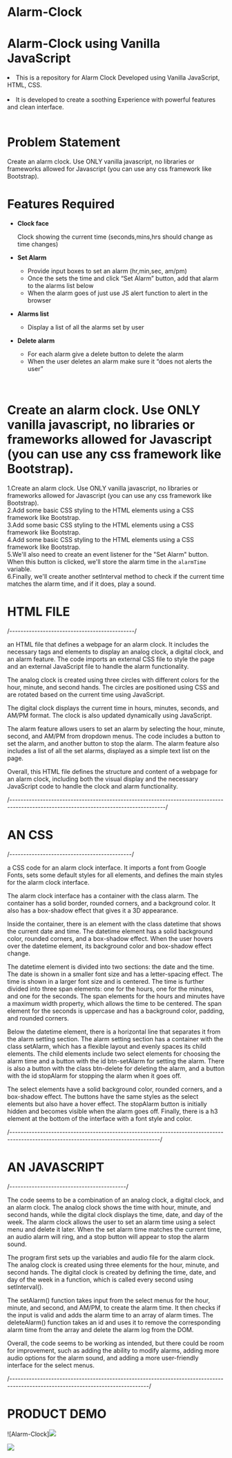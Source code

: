 # Alarm-Clock

# Alarm-Clock using Vanilla JavaScript

<li>This is a repository for Alarm Clock Developed using Vanilla JavaScript, HTML, CSS.</li>
<br>
<li> It is developed to create a soothing Experience with powerful features and clean interface.</li>
<br>

# Problem Statement

Create an alarm clock. Use ONLY vanilla javascript, no libraries or frameworks allowed for Javascript (you can use any css framework like Bootstrap).
<br>

# Features Required

- <b>Clock face</b><br>

  Clock showing the current time (seconds,mins,hrs should change as time changes)

- <b>Set Alarm</b> <br>

  - Provide input boxes to set an alarm (hr,min,sec, am/pm)
  - Once the sets the time and click “Set Alarm” button, add that alarm to the alarms list below
  - When the alarm goes of just use JS alert function to alert in the browser

- <b>Alarms list</b> <br>

  - Display a list of all the alarms set by user
 
- <b>Delete alarm</b> <br>
  - For each alarm give a delete button to delete the alarm
  - When the user deletes an alarm make sure it “does not alerts the user”

<br>

# Create an alarm clock. Use ONLY vanilla javascript, no libraries or frameworks allowed for Javascript (you can use any css framework like Bootstrap).


1.Create an alarm clock. Use ONLY vanilla javascript, no libraries or frameworks allowed for Javascript (you can use any css framework  like Bootstrap).
<br>
2.Add some basic CSS styling to the HTML elements using a CSS framework like Bootstrap.
<br>
3.Add some basic CSS styling to the HTML elements using a CSS framework like Bootstrap.
<br>
4.Add some basic CSS styling to the HTML elements using a CSS framework like Bootstrap.
<br>
5.We'll also need to create an event listener for the "Set Alarm" button. When this button is clicked, we'll store the alarm time in the `alarmTime` variable.
<br>
6.Finally, we'll create another setInterval method to check if the current time matches the alarm time, and if it does, play a sound.
<br>

# HTML FILE
/---------------------------------------------/
<p>an HTML file that defines a webpage for an alarm clock. It includes the necessary tags and elements to display an analog clock, a digital clock, and an alarm feature. The code imports an external CSS file to style the page and an external JavaScript file to handle the alarm functionality.</p>

<p>The analog clock is created using three circles with different colors for the hour, minute, and second hands. The circles are positioned using CSS and are rotated based on the current time using JavaScript.</P>

<p>The digital clock displays the current time in hours, minutes, seconds, and AM/PM format. The clock is also updated dynamically using JavaScript.</p>

<p>The alarm feature allows users to set an alarm by selecting the hour, minute, second, and AM/PM from dropdown menus. The code includes a button to set the alarm, and another button to stop the alarm. The alarm feature also includes a list of all the set alarms, displayed as a simple text list on the page.</p>

<p>Overall, this HTML file defines the structure and content of a webpage for an alarm clock, including both the visual display and the necessary JavaScript code to handle the clock and alarm functionality.</p>
/--------------------------------------------------------------------------------------------------------------------------------------/

# AN CSS
/--------------------------------------------/
<p>a CSS code for an alarm clock interface. It imports a font from Google Fonts, sets some default styles for all elements, and defines the main styles for the alarm clock interface.</p>

<p>The alarm clock interface has a container with the class alarm. The container has a solid border, rounded corners, and a background color. It also has a box-shadow effect that gives it a 3D appearance.</p>

<p>Inside the container, there is an element with the class datetime that shows the current date and time. The datetime element has a solid background color, rounded corners, and a box-shadow effect. When the user hovers over the datetime element, its background color and box-shadow effect change.</p>

<p>The datetime element is divided into two sections: the date and the time. The date is shown in a smaller font size and has a letter-spacing effect. The time is shown in a larger font size and is centered. The time is further divided into three span elements: one for the hours, one for the minutes, and one for the seconds. The span elements for the hours and minutes have a maximum width property, which allows the time to be centered. The span element for the seconds is uppercase and has a background color, padding, and rounded corners.</p>

<p>Below the datetime element, there is a horizontal line that separates it from the alarm setting section. The alarm setting section has a container with the class setAlarm, which has a flexible layout and evenly spaces its child elements. The child elements include two select elements for choosing the alarm time and a button with the id btn-setAlarm for setting the alarm. There is also a button with the class btn-delete for deleting the alarm, and a button with the id stopAlarm for stopping the alarm when it goes off.</p>

<p>The select elements have a solid background color, rounded corners, and a box-shadow effect. The buttons have the same styles as the select elements but also have a hover effect. The stopAlarm button is initially hidden and becomes visible when the alarm goes off. Finally, there is a h3 element at the bottom of the interface with a font style and color.</p>
/------------------------------------------------------------------------------------------------------------------------------------/

# AN JAVASCRIPT
/------------------------------------------/
<p>The code seems to be a combination of an analog clock, a digital clock, and an alarm clock. The analog clock shows the time with hour, minute, and second hands, while the digital clock displays the time, date, and day of the week. The alarm clock allows the user to set an alarm time using a select menu and delete it later. When the set alarm time matches the current time, an audio alarm will ring, and a stop button will appear to stop the alarm sound.</p>

<p>The program first sets up the variables and audio file for the alarm clock. The analog clock is created using three elements for the hour, minute, and second hands. The digital clock is created by defining the time, date, and day of the week in a function, which is called every second using setInterval().</p>

<p>The setAlarm() function takes input from the select menus for the hour, minute, and second, and AM/PM, to create the alarm time. It then checks if the input is valid and adds the alarm time to an array of alarm times. The deleteAlarm() function takes an id and uses it to remove the corresponding alarm time from the array and delete the alarm log from the DOM.</p>

<p>Overall, the code seems to be working as intended, but there could be room for improvement, such as adding the ability to modify alarms, adding more audio options for the alarm sound, and adding a more user-friendly interface for the select menus.</p>
/--------------------------------------------------------------------------------------------------------------------------------/

# PRODUCT DEMO

![Alarm-Clock]<img src="img_of_clock.png">   <br>

![](gif.gif)


